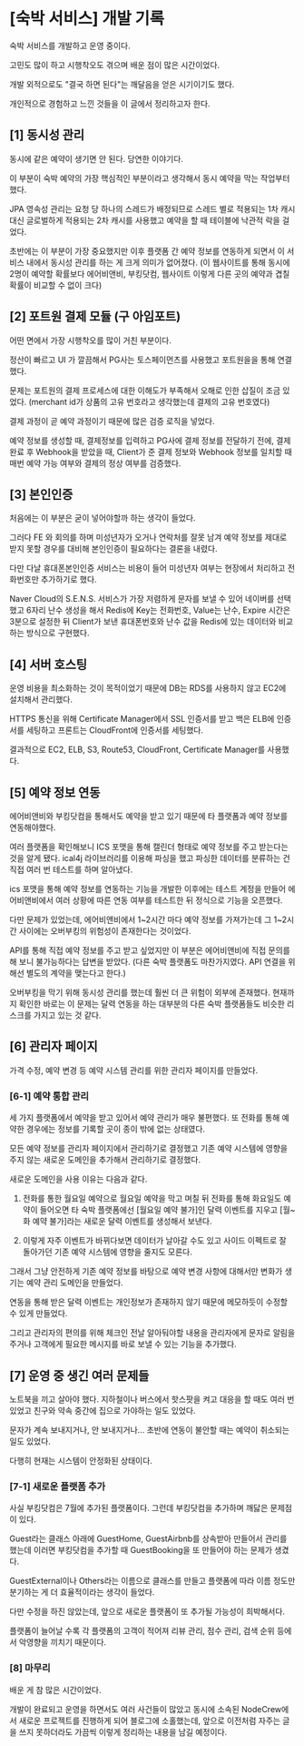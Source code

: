 # [숙박 서비스] 개발 기록

숙박 서비스를 개발하고 운영 중이다.

고민도 많이 하고 시행착오도 겪으며 배운 점이 많은 시간이었다.

개발 외적으로도 "결국 하면 된다"는 깨달음을 얻은 시기이기도 했다.

개인적으로 경험하고 느낀 것들을 이 글에서 정리하고자 한다.



## [1] 동시성 관리

동시에 같은 예약이 생기면 안 된다. 당연한 이야기다.

이 부분이 숙박 예약의 가장 핵심적인 부분이라고 생각해서 동시 예약을 막는 작업부터 했다.

JPA 영속성 관리는 요청 당 하나의 스레드가 배정되므로 스레드 별로 적용되는 1차 캐시 대신 글로벌하게 적용되는 2차 캐시를 사용했고 예약을 할 때 테이블에 낙관적 락을 걸었다.

초반에는 이 부분이 가장 중요했지만 이후 플랫폼 간 예약 정보를 연동하게 되면서 이 서비스 내에서 동시성 관리를 하는 게 크게 의미가 없어졌다. (이 웹사이트를 통해 동시에 2명이 예약할 확률보다 에어비앤비, 부킹닷컴, 웹사이트 이렇게 다른 곳의 예약과 겹칠 확률이 비교할 수 없이 크다)



## [2] 포트원 결제 모듈 (구 아임포트)

어떤 면에서 가장 시행착오를 많이 거친 부분이다.

정산이 빠르고 UI 가 깔끔해서 PG사는 토스페이먼츠를 사용했고 포트원을을 통해 연결했다.

문제는 포트원의 결제 프로세스에 대한 이해도가 부족해서 오해로 인한 삽질이 조금 있었다. (merchant id가 상품의 고유 번호라고 생각했는데 결제의 고유 번호였다)

결제 과정이 곧 예약 과정이기 때문에 많은 검증 로직을 넣었다.

예약 정보를 생성할 때, 결제정보를 입력하고 PG사에 결제 정보를 전달하기 전에, 결제 완료 후 Webhook을 받았을 때, Client가 준 결제 정보와 Webhook 정보를 일치할 때 매번 예약 가능 여부와 결제의 정상 여부를 검증했다.



## [3] 본인인증

처음에는 이 부분은 굳이 넣어야할까 하는 생각이 들었다.

그러다 FE 와 회의를 하며 미성년자가 오거나 연락처를 잘못 남겨 예약 정보를 제대로 받지 못할 경우를 대비해 본인인증이 필요하다는 결론을 내렸다.

다만 다날 휴대폰본인인증 서비스는 비용이 들어 미성년자 여부는 현장에서 처리하고 전화번호만 추가하기로 했다.

Naver Cloud의 S.E.N.S. 서비스가 가장 저렴하게 문자를 보낼 수 있어 네이버를 선택했고 6자리 난수 생성을 해서 Redis에 Key는 전화번호, Value는 난수, Expire 시간은 3분으로 설정한 뒤 Client가 보낸 휴대폰번호와 난수 값을 Redis에 있는 데이터와 비교하는 방식으로 구현했다.



## [4] 서버 호스팅

운영 비용을 최소화하는 것이 목적이었기 때문에 DB는 RDS를 사용하지 않고 EC2에 설치해서 관리했다.

HTTPS 통신을 위해 Certificate Manager에서 SSL 인증서를 받고 백은 ELB에 인증서를 세팅하고 프론트는 CloudFront에 인증서를 세팅했다.

결과적으로 EC2, ELB, S3, Route53, CloudFront, Certificate Manager를 사용했다.



## [5] 예약 정보 연동

에어비앤비와 부킹닷컴을 통해서도 예약을 받고 있기 때문에 타 플랫폼과 예약 정보를 연동해야했다.

여러 플랫폼을 확인해보니 ICS 포맷을 통해 캘린더 형태로 예약 정보를 주고 받는다는 것을 알게 됐다. ical4j 라이브러리를 이용해 파싱을 했고 파싱한 데이터를 분류하는 건 직접 여러 번 테스트를 하며 알아냈다.

ics 포맷을 통해 예약 정보를 연동하는 기능을 개발한 이후에는 테스트 계정을 만들어 에어비앤비에서 여러 상황에 따른 연동 여부를 테스트한 뒤 정식으로 기능을 오픈했다.

다만 문제가 있었는데, 에어비앤비에서 1~2시간 마다 예약 정보를 가져가는데 그 1~2시간 사이에는 오버부킹의 위험성이 존재한다는 것이었다.

API를 통해 직접 예약 정보를 주고 받고 싶었지만 이 부분은 에어비앤비에 직접 문의를 해 보니 불가능하다는 답변을 받았다. (다른 숙박 플랫폼도 마찬가지였다. API 연결을 위해선 별도의 계약을 맺는다고 한다.)

오버부킹을 막기 위해 동시성 관리를 했는데 훨씬 더 큰 위험이 외부에 존재했다. 현재까지 확인한 바로는 이 문제는 달력 연동을 하는 대부분의 다른 숙박 플랫폼들도 비슷한 리스크를 가지고 있는 것 같다.



## [6] 관리자 페이지

가격 수정, 예약 변경 등 예약 시스템 관리를 위한 관리자 페이지를 만들었다.

### [6-1] 예약 통합 관리

세 가지 플랫폼에서 예약을 받고 있어서 예약 관리가 매우 불편했다. 또 전화를 통해 예약한 경우에는 정보를 기록할 곳이 종이 밖에 없는 상태였다.

모든 예약 정보를 관리자 페이지에서 관리하기로 결정했고 기존 예약 시스템에 영향을 주지 않는 새로운 도메인을 추가해서 관리하기로 결정했다.

새로운 도메인을 사용 이유는 다음과 같다.

1. 전화를 통한 월요일 예약으로 월요일 예약을 막고 며칠 뒤 전화를 통해 화요일도 예약이 들어오면 타 숙박 플랫폼에선 [월요일 예약 불가]인 달력 이벤트를 지우고 [월~화 예약 불가]라는 새로운 달력 이벤트를 생성해서 보낸다.

2. 이렇게 자주 이벤트가 바뀌다보면 데이터가 날아갈 수도 있고 사이드 이펙트로 잘 돌아가던 기존 예약 시스템에 영향을 줄지도 모른다.

그래서 그냥 안전하게 기존 예약 정보를 바탕으로 예약 변경 사항에 대해서만 변화가 생기는 예약 관리 도메인을 만들었다.

연동을 통해 받은 달력 이벤트는 개인정보가 존재하지 않기 때문에 메모하듯이 수정할 수 있게 만들었다.

그리고 관리자의 편의를 위해 체크인 전날 알아둬야할 내용을 관리자에게 문자로 알림을 주거나 고객에게 필요한 메시지를 바로 보낼 수 있는 기능을 추가했다.



## [7] 운영 중 생긴 여러 문제들

노트북을 끼고 살아야 했다. 지하철이나 버스에서 핫스팟을 켜고 대응을 할 때도 여러 번 있었고 친구와 약속 중간에 집으로 가야하는 일도 있었다.

문자가 계속 보내지거나, 안 보내지거나... 초반에 연동이 불안할 때는 예약이 취소되는 일도 있었다.

다행히 현재는 시스템이 안정화된 상태이다.

### [7-1] 새로운 플랫폼 추가

사실 부킹닷컴은 7월에 추가된 플랫폼이다. 그런데 부킹닷컴을 추가하며 깨닳은 문제점이 있다.

Guest라는 클래스 아래에 GuestHome, GuestAirbnb를 상속받아 만들어서 관리를 했는데 이러면 부킹닷컴을 추가할 때 GuestBooking을 또 만들어야 하는 문제가 생겼다.

GuestExternal이나 Others라는 이름으로 클래스를 만들고 플랫폼에 따라 이름 정도만 분기하는 게 더 효율적이라는 생각이 들었다.

다만 수정을 하진 않았는데, 앞으로 새로운 플랫폼이 또 추가될 가능성이 희박해서다.

플랫폼이 늘어날 수록 각 플랫폼의 고객이 적어져 리뷰 관리, 점수 관리, 검색 순위 등에서 악영향을 끼치기 때문이다.



### [8] 마무리

배운 게 참 많은 시간이었다.

개발이 완료되고 운영을 하면서도 여러 사건들이 많았고 동시에 소속된 NodeCrew에서 새로운 프로젝트를 진행하게 되어 블로그에 소홀했는데, 앞으로 이전처럼 자주는 글을 쓰지 못하더라도 가끔씩 이렇게 정리하는 내용을 남길 예정이다.

